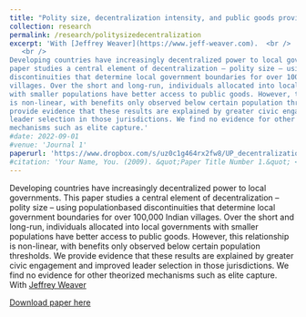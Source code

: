 ```yaml
---
title: "Polity size, decentralization intensity, and public goods provision: evidence from India"
collection: research
permalink: /research/politysizedecentralization
excerpt: 'With [Jeffrey Weaver](https://www.jeff-weaver.com).  <br />
   <br />
Developing countries have increasingly decentralized power to local governments. This
paper studies a central element of decentralization – polity size – using populationbased
discontinuities that determine local government boundaries for over 100,000 Indian
villages. Over the short and long-run, individuals allocated into local governments
with smaller populations have better access to public goods. However, this relationship
is non-linear, with benefits only observed below certain population thresholds. We
provide evidence that these results are explained by greater civic engagement and improved
leader selection in those jurisdictions. We find no evidence for other theorized
mechanisms such as elite capture.'
#date: 2022-09-01
#venue: 'Journal 1'
paperurl: 'https://www.dropbox.com/s/uz0c1g464rx2fw8/UP_decentralization.pdf?dl=1'
#citation: 'Your Name, You. (2009). &quot;Paper Title Number 1.&quot; <i>Journal 1</i>. 1(1).'
---
```


Developing countries have increasingly decentralized power to local governments. This
paper studies a central element of decentralization – polity size – using populationbased
discontinuities that determine local government boundaries for over 100,000 Indian
villages. Over the short and long-run, individuals allocated into local governments
with smaller populations have better access to public goods. However, this relationship
is non-linear, with benefits only observed below certain population thresholds. We
provide evidence that these results are explained by greater civic engagement and improved
leader selection in those jurisdictions. We find no evidence for other theorized
mechanisms such as elite capture.
With [Jeffrey Weaver](https://www.jeff-weaver.com)

[Download paper here](https://www.dropbox.com/s/uz0c1g464rx2fw8/UP_decentralization.pdf?dl=1)

